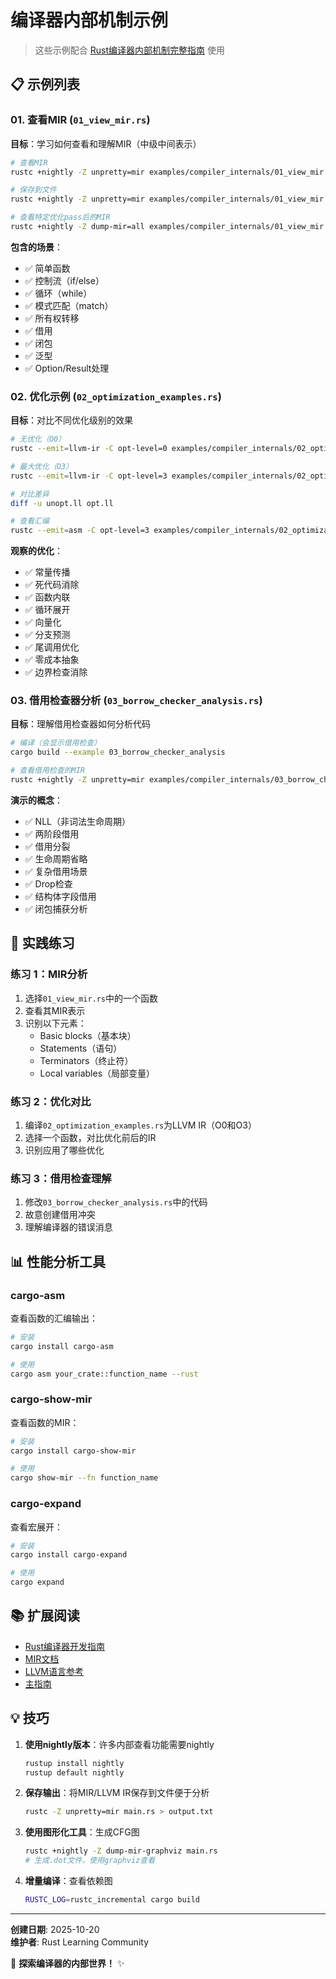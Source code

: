 # 编译器内部机制示例

> 这些示例配合 [Rust编译器内部机制完整指南](../../RUST_COMPILER_INTERNALS_GUIDE_2025.md) 使用

## 📋 示例列表

### 01. 查看MIR (`01_view_mir.rs`)

**目标**：学习如何查看和理解MIR（中级中间表示）

```bash
# 查看MIR
rustc +nightly -Z unpretty=mir examples/compiler_internals/01_view_mir.rs

# 保存到文件
rustc +nightly -Z unpretty=mir examples/compiler_internals/01_view_mir.rs > mir_output.txt

# 查看特定优化pass后的MIR
rustc +nightly -Z dump-mir=all examples/compiler_internals/01_view_mir.rs
```

**包含的场景**：

- ✅ 简单函数
- ✅ 控制流（if/else）
- ✅ 循环（while）
- ✅ 模式匹配（match）
- ✅ 所有权转移
- ✅ 借用
- ✅ 闭包
- ✅ 泛型
- ✅ Option/Result处理

### 02. 优化示例 (`02_optimization_examples.rs`)

**目标**：对比不同优化级别的效果

```bash
# 无优化（O0）
rustc --emit=llvm-ir -C opt-level=0 examples/compiler_internals/02_optimization_examples.rs -o unopt.ll

# 最大优化（O3）
rustc --emit=llvm-ir -C opt-level=3 examples/compiler_internals/02_optimization_examples.rs -o opt.ll

# 对比差异
diff -u unopt.ll opt.ll

# 查看汇编
rustc --emit=asm -C opt-level=3 examples/compiler_internals/02_optimization_examples.rs -o opt.s
```

**观察的优化**：

- ✅ 常量传播
- ✅ 死代码消除
- ✅ 函数内联
- ✅ 循环展开
- ✅ 向量化
- ✅ 分支预测
- ✅ 尾调用优化
- ✅ 零成本抽象
- ✅ 边界检查消除

### 03. 借用检查器分析 (`03_borrow_checker_analysis.rs`)

**目标**：理解借用检查器如何分析代码

```bash
# 编译（会显示借用检查）
cargo build --example 03_borrow_checker_analysis

# 查看借用检查的MIR
rustc +nightly -Z unpretty=mir examples/compiler_internals/03_borrow_checker_analysis.rs
```

**演示的概念**：

- ✅ NLL（非词法生命周期）
- ✅ 两阶段借用
- ✅ 借用分裂
- ✅ 生命周期省略
- ✅ 复杂借用场景
- ✅ Drop检查
- ✅ 结构体字段借用
- ✅ 闭包捕获分析

## 🔧 实践练习

### 练习 1：MIR分析

1. 选择`01_view_mir.rs`中的一个函数
2. 查看其MIR表示
3. 识别以下元素：
   - Basic blocks（基本块）
   - Statements（语句）
   - Terminators（终止符）
   - Local variables（局部变量）

### 练习 2：优化对比

1. 编译`02_optimization_examples.rs`为LLVM IR（O0和O3）
2. 选择一个函数，对比优化前后的IR
3. 识别应用了哪些优化

### 练习 3：借用检查理解

1. 修改`03_borrow_checker_analysis.rs`中的代码
2. 故意创建借用冲突
3. 理解编译器的错误消息

## 📊 性能分析工具

### cargo-asm

查看函数的汇编输出：

```bash
# 安装
cargo install cargo-asm

# 使用
cargo asm your_crate::function_name --rust
```

### cargo-show-mir

查看函数的MIR：

```bash
# 安装
cargo install cargo-show-mir

# 使用
cargo show-mir --fn function_name
```

### cargo-expand

查看宏展开：

```bash
# 安装
cargo install cargo-expand

# 使用
cargo expand
```

## 📚 扩展阅读

- [Rust编译器开发指南](https://rustc-dev-guide.rust-lang.org/)
- [MIR文档](https://rust-lang.github.io/rustc-guide/mir/index.html)
- [LLVM语言参考](https://llvm.org/docs/LangRef.html)
- [主指南](../../RUST_COMPILER_INTERNALS_GUIDE_2025.md)

## 💡 技巧

1. **使用nightly版本**：许多内部查看功能需要nightly

   ```bash
   rustup install nightly
   rustup default nightly
   ```

2. **保存输出**：将MIR/LLVM IR保存到文件便于分析

   ```bash
   rustc -Z unpretty=mir main.rs > output.txt
   ```

3. **使用图形化工具**：生成CFG图

   ```bash
   rustc +nightly -Z dump-mir-graphviz main.rs
   # 生成.dot文件，使用graphviz查看
   ```

4. **增量编译**：查看依赖图

   ```bash
   RUSTC_LOG=rustc_incremental cargo build
   ```

---

**创建日期**: 2025-10-20  
**维护者**: Rust Learning Community

🔬 **探索编译器的内部世界！** ✨
